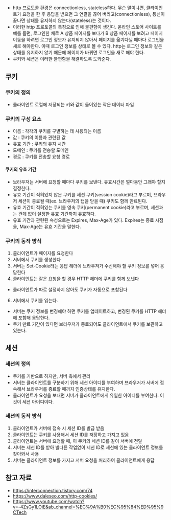 ##
###
- http 프로토콜 환경은 connectionless, stateless하다. 무슨 말이냐면, 클라이언트가 요청을 한 후 응답을 받으면 그 연결을 끊어 버리고(connectionless), 통신이 끝나면 상태를 유지하지 않는다(stateless)는 것이다.
- 이러한 http 프로토콜의 특징으로 인해 불편함이 생긴다. 온라인 스토어 사이트를 예를 들면, 로그인한 채로 A 상품 페이지를 보다가 B 상품 페이지를 보려고 페이지 이동을 하려면 로그인 정보가 유지되지 않아서 페이지를 옮겨다닐 때마다 로그인을 새로 해야한다. 이때 로그인 정보를 상태로 볼 수 있다. http는 로그인 정보와 같은 상태를 유지하지 않기 때문에 페이지가 바뀌면 로그인을 새로 해야 한다.
- 쿠키와 세션은 이러한 불편함을 해결하도록 도와준다.

## 쿠키
### 쿠키의 정의
- 클라이언트 로컬에 저장되는 키와 값이 들어있는 작은 데이터 파일

### 쿠키의 구성 요소
- 이름 : 각각의 쿠키를 구별하는 데 사용되는 이름
- 값 : 쿠키의 이름과 관련된 값
- 유효 기간 : 쿠키의 유지 시간
- 도메인 : 쿠키를 전송할 도메인
- 경로 : 쿠키를 전송할 요청 경로

#### 쿠키의 유효 기간
- 브라우저는 서버에 요청할 때마다 쿠키를 보낸다. 유효시간은 얼마동안 그래야 할지 결정한다.
- 유효 기간이 적혀있지 않은 쿠키를 세션 쿠키(session cookie)라고 부르며, 브라우저 세션이 종료될 때(ex. 브라우저의 탭을 닫을 때) 쿠키도 함께 만료된다.
- 유효 기간이 적혀있는 쿠키를 영속 쿠키(permanent cookie)라고 부르며, 세션과는 관계 없이 설정한 유효 기간까지 유효하다.
- 유효 기간과 관련된 속성으로는 Expires, Max-Age가 있다. Expires는 종료 시점을, Max-Age는 유효 기간을 말한다.


### 쿠키의 동작 방식
1. 클라이언트가 페이지를 요청한다
2. 서버에서 쿠키를 생성한다
3. 서버는 Set-Cookie라는 응답 헤더에 브라우저가 수신해야 할 쿠키 정보를 넣어 응답한다
4. 클라이언트는 같은 요청을 할 경우 HTTP 헤더에 쿠키를 함께 보낸다
  + 클라이언트가 따로 설정하지 않아도 쿠키가 자동으로 포함된다
6. 서버에서 쿠키를 읽는다.
  + 서버는 쿠키 정보를 변경해야 하면 쿠키를 업데이트하고, 변경된 쿠키를 HTTP 헤더에 포함해 응답한다.
  + 쿠키 만료 기간이 있다면 브라우저가 종료되어도 클라이언트에서 쿠키를 보관하고 있는다.

## 세션
### 세션의 정의
- 쿠키를 기반으로 하지만, 서버 측에서 관리
- 서버는 클라이언트를 구분하기 위해 세션 아이디를 부여하며 브라우저가 서버에 접속해서 브라우저를 종료할 때까지 인증상태를 유지한다.
- 클라이언트가 요청을 보내면 서버가 클라이언트에게 유일한 아이디를 부여한다. 이것이 세션 아이디이다.

### 세션의 동작 방식
1. 클라이언트가 서버에 접속 시 세션 ID를 발급 받음
2. 클라이언트는 쿠키를 사용해서 세션 ID를 저장하고 가지고 있음
3. 클라이언트는 서버에 요청할 때, 이 쿠키의 세션 ID를 같이 서버에 전달
4. 서버는 세션 ID를 받아 별다른 작업없이 세션 ID로 세션에 있는 클라이언트 정보를 찾아와서 사용
5. 서버는 클라이언트 정보를 가지고 서버 요청을 처리하여 클라이언트에게 응답

## 참고 자료
- https://interconnection.tistory.com/74
- https://www.daleseo.com/http-cookies/
- https://www.youtube.com/watch?v=-4ZsGy1LOiE&ab_channel=%EC%9A%B0%EC%95%84%ED%95%9CTech
